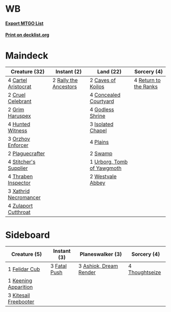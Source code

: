 # WB

#### [Export MTGO List](../collection/WB/WB.txt)
#### [Print on decklist.org](http://decklist.org/?deckmain=4%09Cartel%20Aristocrat%0A2%09Caves%20of%20Koilos%0A4%09Concealed%20Courtyard%0A2%09Cruel%20Celebrant%0A4%09Godless%20Shrine%0A2%09Grim%20Haruspex%0A4%09Hunted%20Witness%0A3%09Isolated%20Chapel%0A3%09Orzhov%20Enforcer%0A2%09Plaguecrafter%0A4%09Plains%0A2%09Rally%20the%20Ancestors%0A4%09Return%20to%20the%20Ranks%0A4%09Stitcher's%20Supplier%0A2%09Swamp%0A4%09Thraben%20Inspector%0A1%09Urborg,%20Tomb%20of%20Yawgmoth%0A2%09Westvale%20Abbey%0A3%09Xathrid%20Necromancer%0A4%09Zulaport%20Cutthroat&deckside=3%09Ashiok,%20Dream%20Render%0A3%09Fatal%20Push%0A1%09Felidar%20Cub%0A1%09Keening%20Apparition%0A3%09Kitesail%20Freebooter%0A4%09Thoughtseize)
# Maindeck

|                                         Creature (32)                                          |                                          Instant (2)                                           |                                              Land (22)                                              |                                          Sorcery (4)                                           |
|------------------------------------------------------------------------------------------------|------------------------------------------------------------------------------------------------|-----------------------------------------------------------------------------------------------------|------------------------------------------------------------------------------------------------|
|4 [Cartel Aristocrat](http://gatherer.wizards.com/Pages/Card/Details.aspx?multiverseid=366364)  |2 [Rally the Ancestors](http://gatherer.wizards.com/Pages/Card/Details.aspx?multiverseid=391901)|2 [Caves of Koilos](http://gatherer.wizards.com/Pages/Card/Details.aspx?multiverseid=129497)         |4 [Return to the Ranks](http://gatherer.wizards.com/Pages/Card/Details.aspx?multiverseid=383363)|
|2 [Cruel Celebrant](http://gatherer.wizards.com/Pages/Card/Details.aspx?multiverseid=461115)    |                                                                                                |4 [Concealed Courtyard](http://gatherer.wizards.com/Pages/Card/Details.aspx?multiverseid=417818)     |                                                                                                |
|2 [Grim Haruspex](http://gatherer.wizards.com/Pages/Card/Details.aspx?multiverseid=386548)      |                                                                                                |4 [Godless Shrine](http://gatherer.wizards.com/Pages/Card/Details.aspx?multiverseid=405099)          |                                                                                                |
|4 [Hunted Witness](http://gatherer.wizards.com/Pages/Card/Details.aspx?multiverseid=452765)     |                                                                                                |3 [Isolated Chapel](http://gatherer.wizards.com/Pages/Card/Details.aspx?multiverseid=443129)         |                                                                                                |
|3 [Orzhov Enforcer](http://gatherer.wizards.com/Pages/Card/Details.aspx?multiverseid=457223)    |                                                                                                |4 [Plains](http://gatherer.wizards.com/Pages/Card/Details.aspx?multiverseid=439856)                  |                                                                                                |
|2 [Plaguecrafter](http://gatherer.wizards.com/Pages/Card/Details.aspx?multiverseid=452832)      |                                                                                                |2 [Swamp](http://gatherer.wizards.com/Pages/Card/Details.aspx?multiverseid=439858)                   |                                                                                                |
|4 [Stitcher's Supplier](http://gatherer.wizards.com/Pages/Card/Details.aspx?multiverseid=447257)|                                                                                                |1 [Urborg, Tomb of Yawgmoth](http://gatherer.wizards.com/Pages/Card/Details.aspx?multiverseid=383425)|                                                                                                |
|4 [Thraben Inspector](http://gatherer.wizards.com/Pages/Card/Details.aspx?multiverseid=409784)  |                                                                                                |2 [Westvale Abbey](http://gatherer.wizards.com/Pages/Card/Details.aspx?multiverseid=410049)          |                                                                                                |
|3 [Xathrid Necromancer](http://gatherer.wizards.com/Pages/Card/Details.aspx?multiverseid=370619)|                                                                                                |                                                                                                     |                                                                                                |
|4 [Zulaport Cutthroat](http://gatherer.wizards.com/Pages/Card/Details.aspx?multiverseid=442106) |                                                                                                |                                                                                                     |                                                                                                |


# Sideboard

|                                          Creature (5)                                          |                                      Instant (3)                                      |                                        Planeswalker (3)                                         |                                       Sorcery (4)                                       |
|------------------------------------------------------------------------------------------------|---------------------------------------------------------------------------------------|-------------------------------------------------------------------------------------------------|-----------------------------------------------------------------------------------------|
|1 [Felidar Cub](http://gatherer.wizards.com/Pages/Card/Details.aspx?multiverseid=401877)        |3 [Fatal Push](http://gatherer.wizards.com/Pages/Card/Details.aspx?multiverseid=423724)|3 [Ashiok, Dream Render](http://gatherer.wizards.com/Pages/Card/Details.aspx?multiverseid=461155)|4 [Thoughtseize](http://gatherer.wizards.com/Pages/Card/Details.aspx?multiverseid=438676)|
|1 [Keening Apparition](http://gatherer.wizards.com/Pages/Card/Details.aspx?multiverseid=271100) |                                                                                       |                                                                                                 |                                                                                         |
|3 [Kitesail Freebooter](http://gatherer.wizards.com/Pages/Card/Details.aspx?multiverseid=435264)|                                                                                       |                                                                                                 |                                                                                         |

